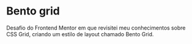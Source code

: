 # Bento grid

Desafio do Frontend Mentor em que revisitei meu conhecimentos sobre CSS Grid, criando um estilo de layout chamado Bento Grid.